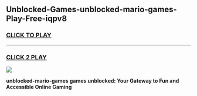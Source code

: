 
## Unblocked-Games-unblocked-mario-games-Play-Free-iqpv8
<h3>
<a href="https://premium76.site?title=unblocked-mario-games&ref=23A">CLICK TO PLAY</a></h3>
<hr>

<h3>
<a href="https://premium76.site?title=unblocked-mario-games&ref=23A">CLICK 2 PLAY</a>
  
</h3>

<a href="https://premium76.site?title=unblocked-mario-games&ref=23A"><img src="https://clearcache.store/games.png"></a>


**unblocked-mario-games games unblocked: Your Gateway to Fun and Accessible Online Gaming**
